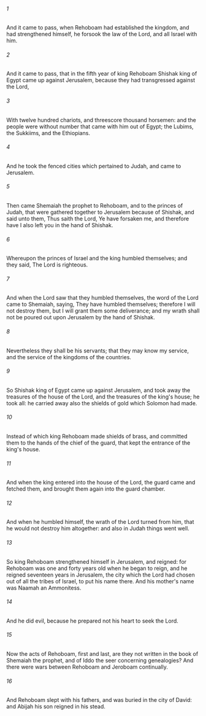 ###### 1
And it came to pass, when Rehoboam had established the kingdom, and had strengthened himself, he forsook the law of the Lord, and all Israel with him.

###### 2
And it came to pass, that in the fifth year of king Rehoboam Shishak king of Egypt came up against Jerusalem, because they had transgressed against the Lord,

###### 3
With twelve hundred chariots, and threescore thousand horsemen: and the people were without number that came with him out of Egypt; the Lubims, the Sukkiims, and the Ethiopians.

###### 4
And he took the fenced cities which pertained to Judah, and came to Jerusalem.

###### 5
Then came Shemaiah the prophet to Rehoboam, and to the princes of Judah, that were gathered together to Jerusalem because of Shishak, and said unto them, Thus saith the Lord, Ye have forsaken me, and therefore have I also left you in the hand of Shishak.

###### 6
Whereupon the princes of Israel and the king humbled themselves; and they said, The Lord is righteous.

###### 7
And when the Lord saw that they humbled themselves, the word of the Lord came to Shemaiah, saying, They have humbled themselves; therefore I will not destroy them, but I will grant them some deliverance; and my wrath shall not be poured out upon Jerusalem by the hand of Shishak.

###### 8
Nevertheless they shall be his servants; that they may know my service, and the service of the kingdoms of the countries.

###### 9
So Shishak king of Egypt came up against Jerusalem, and took away the treasures of the house of the Lord, and the treasures of the king's house; he took all: he carried away also the shields of gold which Solomon had made.

###### 10
Instead of which king Rehoboam made shields of brass, and committed them to the hands of the chief of the guard, that kept the entrance of the king's house.

###### 11
And when the king entered into the house of the Lord, the guard came and fetched them, and brought them again into the guard chamber.

###### 12
And when he humbled himself, the wrath of the Lord turned from him, that he would not destroy him altogether: and also in Judah things went well.

###### 13
So king Rehoboam strengthened himself in Jerusalem, and reigned: for Rehoboam was one and forty years old when he began to reign, and he reigned seventeen years in Jerusalem, the city which the Lord had chosen out of all the tribes of Israel, to put his name there. And his mother's name was Naamah an Ammonitess.

###### 14
And he did evil, because he prepared not his heart to seek the Lord.

###### 15
Now the acts of Rehoboam, first and last, are they not written in the book of Shemaiah the prophet, and of Iddo the seer concerning genealogies? And there were wars between Rehoboam and Jeroboam continually.

###### 16
And Rehoboam slept with his fathers, and was buried in the city of David: and Abijah his son reigned in his stead.

